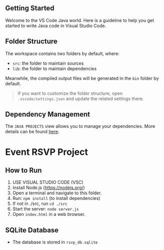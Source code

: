 ## Getting Started

Welcome to the VS Code Java world. Here is a guideline to help you get started to write Java code in Visual Studio Code.

## Folder Structure

The workspace contains two folders by default, where:

- `src`: the folder to maintain sources
- `lib`: the folder to maintain dependencies

Meanwhile, the compiled output files will be generated in the `bin` folder by default.

> If you want to customize the folder structure, open `.vscode/settings.json` and update the related settings there.

## Dependency Management

The `JAVA PROJECTS` view allows you to manage your dependencies. More details can be found [here](https://github.com/microsoft/vscode-java-dependency#manage-dependencies).


# Event RSVP Project

## How to Run
1. USE VISUAL STUDIO CODE (VSC)
2. Install Node.js (https://nodejs.org/)
3. Open a terminal and navigate to this folder.
4. Run: `npm install` (to install dependencies)
5. If not in ./src, run `cd ./src`
5. Start the server: `node server.js`
6. Open `index.html` in a web browser.

## SQLite Database
- The database is stored in `rsvp_db.sqlite`
